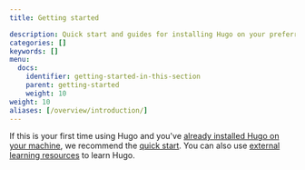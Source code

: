 ```yaml
---
title: Getting started

description: Quick start and guides for installing Hugo on your preferred operating system.
categories: []
keywords: []
menu:
  docs:
    identifier: getting-started-in-this-section
    parent: getting-started
    weight: 10
weight: 10
aliases: [/overview/introduction/]
---
```


If this is your first time using Hugo and you've [already installed Hugo on your machine][installed], we recommend the [quick start]. You can also use [external learning resources] to learn Hugo.

[installed]: /installation/
[quick start]: /getting-started/quick-start/
[external learning resources]: /getting-started/external-learning-resources/
